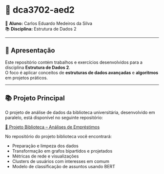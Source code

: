# 📂 dca3702-aed2

👤 **Aluno:** Carlos Eduardo Medeiros da Silva  
📚 **Disciplina:** Estrutura de Dados 2  

---

## 🔎 Apresentação
Este repositório contém trabalhos e exercícios desenvolvidos para a disciplina **Estrutura de Dados 2**.  
O foco é aplicar conceitos de **estruturas de dados avançadas** e **algoritmos** em projetos práticos.

---

## 📚 Projeto Principal
O projeto de análise de dados da biblioteca universitária, desenvolvido em paralelo, está disponível no seguinte repositório:

[📌 Projeto Biblioteca – Análises de Empréstimos](https://github.com/seu-usuario/unity_1/)  

No repositório do projeto biblioteca você encontrará:
- Preparação e limpeza dos dados  
- Transformação em grafos bipartidos e projetados  
- Métricas de rede e visualizações  
- Clusters de usuários com interesses em comum  
- Modelo de classificação de assuntos usando BERT
